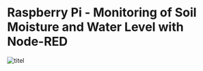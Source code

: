 <h1>Raspberry Pi - Monitoring of Soil Moisture and Water Level with Node-RED</h1>


![titel](https://user-images.githubusercontent.com/36192933/50359054-9ca91400-055b-11e9-8fec-97554af46a1f.jpg)
